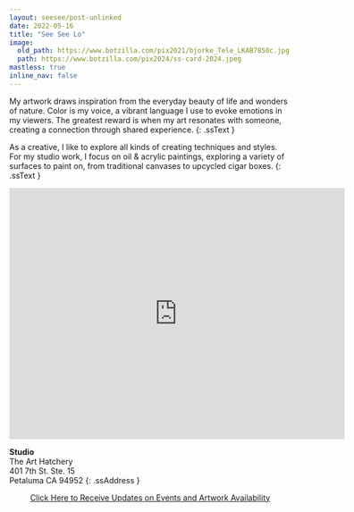 ```yaml
---
layout: seesee/post-unlinked
date: 2022-05-16
title: "See See Lo"
image:
  old_path: https://www.botzilla.com/pix2021/bjorke_Tele_LKAB7850c.jpg
  path: https://www.botzilla.com/pix2024/ss-card-2024.jpeg
mastless: true
inline_nav: false
---
```


<!-- 2 May 2024 -->

My artwork draws inspiration from the everyday beauty of life and wonders of nature. Color is my voice, a vibrant language I use to evoke emotions in my viewers. The greatest reward is when my art resonates with someone, creating a connection through shared experience.
{: .ssText }

As a creative, I like to explore all kinds of creating techniques and styles. For my studio work, I focus on oil & acrylic paintings, exploring a variety of surfaces to paint on, from traditional canvases to upcycled cigar boxes.
{: .ssText }


<center><iframe src="https://www.google.com/maps/embed?pb=!1m14!1m8!1m3!1d100295.6301766402!2d-122.636712!3d38.227574!3m2!1i1024!2i768!4f13.1!3m3!1m2!1s0x8085b6afce3ca169%3A0xc87a42786446934!2s401%207th%20St%20%2315%2C%20Petaluma%2C%20CA%2094952!5e0!3m2!1sen!2sus!4v1717094309947!5m2!1sen!2sus" width="600" height="450" style="border:0;" allowfullscreen="" loading="lazy" referrerpolicy="no-referrer-when-downgrade"></iframe></center>

**Studio**<br/>The Art Hatchery<br/>401 7th St. Ste. 15<br/>Petaluma CA 94952
{: .ssAddress }


<!-- from See See:
Artist’s Statement 

Art. Is. Life. Is. Life

I believe that everything we do in life is art. The way we talk, what food we cook and the presentation, how we love… and of course how we release our creative energies. 

Through my work, I share things that I’m passionate about: nature, food, how to make the world a better place… I love to make art that makes people pause, contemplate, and have a little dialogue with.

-->

<!--
<br/>See See Lo is a Sonoma County artist.  Her artworks are percolations of small wonders in life, mixed with doses of imagination, humor and observation of the human condition. Viewers are reminded to savor special moments in everyday life.
{: .ssText }

Studying with teachers at the Art Students League in NYC, her works are mostly representational. Growing up in Hong Kong and in England, her multicultural background permeates through her paintings in oil, acrylic and watercolor. She paints on canvases, panels, papers and even cigar boxes.
{: .ssText }

Paintings from See See's studio are available at <b>The Art Hatchery</b>: <a href="https://www.google.com/maps/place/401+7th+St+%2315,+Petaluma,+CA+94952/@38.2277193,-122.6387623,17z/data=!3m1!4b1!4m5!3m4!1s0x8085b6ae32af4d9f:0xc97691bca74b59ee!8m2!3d38.2277193!4d-122.636182?entry=ttu">401 7th Street #15, Petaluma, CA 94952</a>
{: .ssText }

Explore, and share her joy of creation!
{: .ssText }
-->

<!--
<figure class="align-center">
<a href="https://www.artatthesource.org/see-see-lo"><img src="https://www.botzilla.com/pix2024/ss-card-2024.jpeg"></a>
<figcaption>See my work during <a href="https://www.artatthesource.org/see-see-lo">Art at the Source 2024,</a> Studio #133!</figcaption>
</figure>

-->

<center>
<a class="btn btn--inverse" href="mailto:kevin+see@vumondo.com?subject=See%20See%20Lo%20Updates&body=Please%20inform%20me%20of%20occasional%20art%20updates%20from%20See%20See%20Lo.">Click Here to Receive Updates on Events and Artwork Availability</a>

</center>
